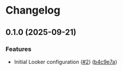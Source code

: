# Changelog

## 0.1.0 (2025-09-21)


### Features

* Initial Looker configuration ([#2](https://github.com/gemini-cli-extensions/looker/issues/2)) ([b4c9e7a](https://github.com/gemini-cli-extensions/looker/commit/b4c9e7afc5cd952c0bb4ede69da99db167b55a8d))
